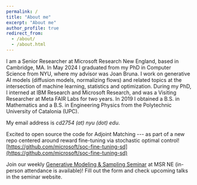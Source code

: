 ```yaml
---
permalink: /
title: "About me"
excerpt: "About me"
author_profile: true
redirect_from: 
  - /about/
  - /about.html
---
```

I am a Senior Researcher at Microsoft Research New England, based in Cambridge, MA. In May 2024 I graduated from my PhD in Computer Science from NYU, where my advisor was Joan Bruna. I work on generative AI models (diffusion models, normalizing flows) and related topics at the intersection of machine learning, statistics and optimization. During my PhD, I interned at IBM Research and Microsoft Research, and was a Visiting Researcher at Meta FAIR Labs for two years. 
In 2019 I obtained a B.S. in Mathematics and a B.S. in Engineering Physics from the Polytechnic University of Catalonia (UPC).  

My email address is _cd2754 (at) nyu (dot) edu_.

Excited to open source the code for Adjoint Matching --- as part of a new repo centered around reward fine-tuning via stochastic optimal control! [https://github.com/microsoft/soc-fine-tuning-sd](https://github.com/microsoft/soc-fine-tuning-sd)

Join our weekly [Generative Modeling & Sampling Seminar](https://sites.google.com/view/msrne-genai-sampling-seminar/home) at MSR NE (in-person attendance is available)! Fill out the form and check upcoming talks in the seminar website. <br>
